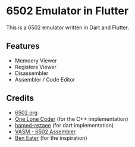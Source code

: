 # 6502 Emulator in Flutter

This is a 6502 emulator written in Dart and Flutter.

## Features

-   Memoery Viewer
-   Registers Viewer
-   Disassembler
-   Assembler / Code Editor

## Credits

-   [6502.org](http://6502.org/)
-   [One Lone Coder](https://github.com/OneLoneCoder/olcNES) (for the C++ implementation)
-   [hamed-rezaee](https://github.com/hamed-rezaee/flutter_6502_processor_emulator) (for dart implementation)
-   [VASM - 6502 Assembler](http://www.compilers.de/vasm.html)
-   [Ben Eater](https://eater.net/6502) (for the inspiration)
